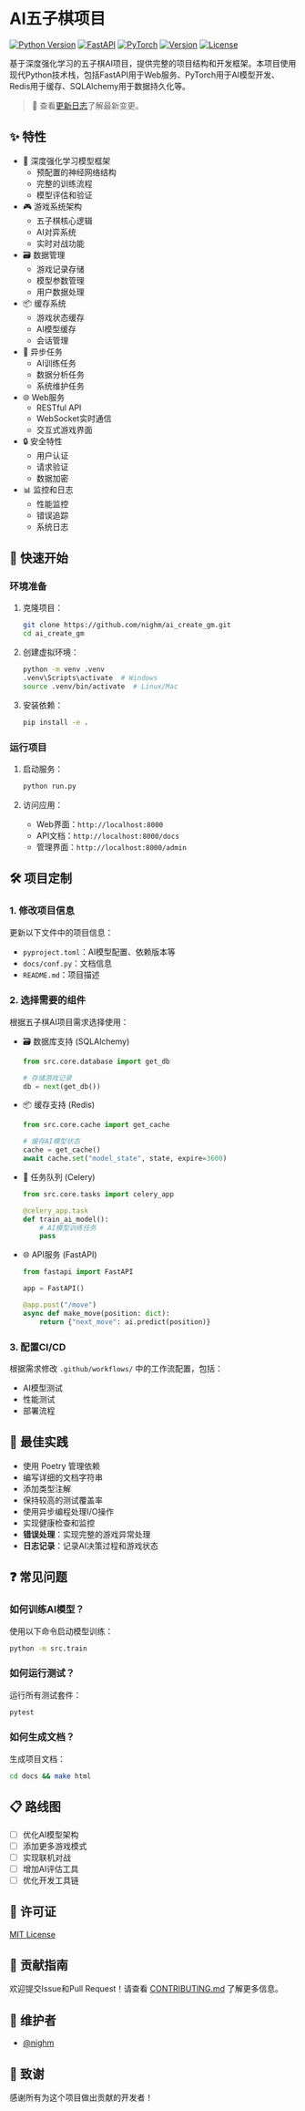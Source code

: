 # AI五子棋项目

[![Python Version](https://img.shields.io/badge/python-3.13-blue)](https://www.python.org/)
[![FastAPI](https://img.shields.io/badge/FastAPI-0.109.0-green)](https://fastapi.tiangolo.com/)
[![PyTorch](https://img.shields.io/badge/PyTorch-2.2.0-red)](https://pytorch.org/)
[![Version](https://img.shields.io/badge/version-1.1.0-blue)](https://github.com/nighm/ai_create_gm/releases/tag/v1.1.0)
[![License](https://img.shields.io/badge/license-MIT-green)](LICENSE)

基于深度强化学习的五子棋AI项目，提供完整的项目结构和开发框架。本项目使用现代Python技术栈，包括FastAPI用于Web服务、PyTorch用于AI模型开发、Redis用于缓存、SQLAlchemy用于数据持久化等。

> 📝 查看[更新日志](CHANGELOG.md)了解最新变更。

## ✨ 特性

- 🤖 深度强化学习模型框架
  - 预配置的神经网络结构
  - 完整的训练流程
  - 模型评估和验证
- 🎮 游戏系统架构
  - 五子棋核心逻辑
  - AI对弈系统
  - 实时对战功能
- 🗃️ 数据管理
  - 游戏记录存储
  - 模型参数管理
  - 用户数据处理
- 📦 缓存系统
  - 游戏状态缓存
  - AI模型缓存
  - 会话管理
- 📨 异步任务
  - AI训练任务
  - 数据分析任务
  - 系统维护任务
- 🌐 Web服务
  - RESTful API
  - WebSocket实时通信
  - 交互式游戏界面
- 🔒 安全特性
  - 用户认证
  - 请求验证
  - 数据加密
- 📊 监控和日志
  - 性能监控
  - 错误追踪
  - 系统日志

## 🚀 快速开始

### 环境准备

1. 克隆项目：
   ```bash
   git clone https://github.com/nighm/ai_create_gm.git
   cd ai_create_gm
   ```

2. 创建虚拟环境：
   ```bash
   python -m venv .venv
   .venv\Scripts\activate  # Windows
   source .venv/bin/activate  # Linux/Mac
   ```

3. 安装依赖：
   ```bash
   pip install -e .
   ```

### 运行项目

1. 启动服务：
   ```bash
   python run.py
   ```

2. 访问应用：
   - Web界面：`http://localhost:8000`
   - API文档：`http://localhost:8000/docs`
   - 管理界面：`http://localhost:8000/admin`

## 🛠️ 项目定制

### 1. 修改项目信息

更新以下文件中的项目信息：
- `pyproject.toml`：AI模型配置、依赖版本等
- `docs/conf.py`：文档信息
- `README.md`：项目描述

### 2. 选择需要的组件

根据五子棋AI项目需求选择使用：

- 🗃️ 数据库支持 (SQLAlchemy)
  ```python
  from src.core.database import get_db
  
  # 存储游戏记录
  db = next(get_db())
  ```

- 📦 缓存支持 (Redis)
  ```python
  from src.core.cache import get_cache
  
  # 缓存AI模型状态
  cache = get_cache()
  await cache.set("model_state", state, expire=3600)
  ```

- 📨 任务队列 (Celery)
  ```python
  from src.core.tasks import celery_app
  
  @celery_app.task
  def train_ai_model():
      # AI模型训练任务
      pass
  ```

- 🌐 API服务 (FastAPI)
  ```python
  from fastapi import FastAPI
  
  app = FastAPI()
  
  @app.post("/move")
  async def make_move(position: dict):
      return {"next_move": ai.predict(position)}
  ```

### 3. 配置CI/CD

根据需求修改 `.github/workflows/` 中的工作流配置，包括：
- AI模型测试
- 性能测试
- 部署流程

## 📝 最佳实践

- 使用 Poetry 管理依赖
- 编写详细的文档字符串
- 添加类型注解
- 保持较高的测试覆盖率
- 使用异步编程处理I/O操作
- 实现健康检查和监控
- **错误处理**：实现完整的游戏异常处理
- **日志记录**：记录AI决策过程和游戏状态

## ❓ 常见问题

### 如何训练AI模型？
使用以下命令启动模型训练：
```bash
python -m src.train
```

### 如何运行测试？
运行所有测试套件：
```bash
pytest
```

### 如何生成文档？
生成项目文档：
```bash
cd docs && make html
```

## 📋 路线图

- [ ] 优化AI模型架构
- [ ] 添加更多游戏模式
- [ ] 实现联机对战
- [ ] 增加AI评估工具
- [ ] 优化开发工具链

## 📄 许可证

[MIT License](LICENSE)

## 🤝 贡献指南

欢迎提交Issue和Pull Request！请查看 [CONTRIBUTING.md](CONTRIBUTING.md) 了解更多信息。

## 👥 维护者

- [@nighm](https://github.com/nighm)

## 🌟 致谢

感谢所有为这个项目做出贡献的开发者！
